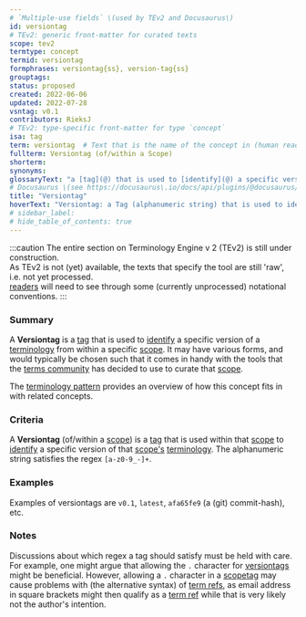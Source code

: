 ```yaml
---
# `Multiple-use fields` \(used by TEv2 and Docusaurus\)
id: versiontag
# TEv2: generic front-matter for curated texts
scope: tev2
termtype: concept
termid: versiontag
formphrases: versiontag{ss}, version-tag{ss}
grouptags:
status: proposed
created: 2022-06-06
updated: 2022-07-28
vsntag: v0.1
contributors: RieksJ
# TEv2: type-specific front-matter for type `concept`
isa: tag
term: versiontag  # Text that is the name of the concept in (human readable) texts.
fullterm: Versiontag (of/within a Scope)
shorterm:
synonyms:
glossaryText: "a [tag](@) that is used to [identify](@) a specific version of a [terminology](@) from within a specific [scope](@)."
# Docusaurus \(see https://docusaurus\.io/docs/api/plugins/@docusaurus/plugin-content-docs#markdown-front-matter\):
title: "Versiontag"
hoverText: "Versiontag: a Tag (alphanumeric string) that is used to identify a specific version of a Terminology from within a specific Scope."
# sidebar_label:
# hide_table_of_contents: true
---
```


:::caution
The entire section on Terminology Engine v 2 (TEv2) is still under construction.<br/>
As TEv2 is not (yet) available, the texts that specify the tool are still 'raw', i.e. not yet processed.<br/>[readers](@) will need to see through some (currently unprocessed) notational conventions.
:::

### Summary
A **Versiontag** is a [tag](@) that is used to [identify](@) a specific version of a [terminology](@) from within a specific [scope](@). It may have various forms, and would typically be chosen such that it comes in handy with the tools that the [terms community](@) has decided to use to curate that [scope](@).

The [terminology pattern](pattern-terminology@) provides an overview of how this concept fits in with related concepts.

### Criteria
A **Versiontag** (of/within a [scope](@)) is a [tag](@) that is used within that [scope](@) to [identify](@) a specific version of that [scope's](@) [terminology](@). The alphanumeric string satisfies the regex `[a-z0-9_-]+`.

### Examples
Examples of versiontags are `v0.1`, `latest`, `afa65fe9` (a (git) commit-hash), etc.

### Notes
Discussions about which regex a tag should satisfy must be held with care. For example, one might argue that allowing the `.` character for [versiontags](@) might be beneficial. However, allowing a `.` character in a [scopetag](@) may cause problems with (the alternative syntax) of [term refs](@), as email address in square brackets might then qualify as a [term ref](@) while that is very likely not the author's intention.